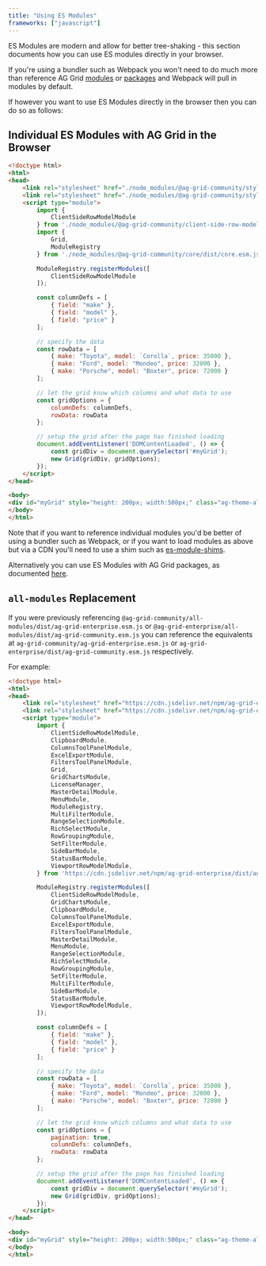 ```yaml
---
title: "Using ES Modules"
frameworks: ["javascript"]
---
```


ES Modules are modern and allow for better tree-shaking - this section documents how you can use ES modules directly in your browser.

If you're using a bundler such as Webpack you won't need to do much more than reference AG Grid [modules](/modules/) or [packages](/packages/) and
Webpack will pull in modules by default.

If however you want to use ES Modules directly in the browser then you can do so as follows:

## Individual ES Modules with AG Grid in the Browser

```html
<!doctype html>
<html>
<head>
    <link rel="stylesheet" href="./node_modules/@ag-grid-community/styles/ag-grid.css">
    <link rel="stylesheet" href="./node_modules/@ag-grid-community/styles/ag-theme-alpine.css">
    <script type="module">
        import {
            ClientSideRowModelModule
        } from './node_modules/@ag-grid-community/client-side-row-model/dist/client-side-row-model.esm.js';
        import {
            Grid,
            ModuleRegistry
        } from './node_modules/@ag-grid-community/core/dist/core.esm.js';

        ModuleRegistry.registerModules([
            ClientSideRowModelModule
        ]);

        const columnDefs = [
            { field: "make" },
            { field: "model" },
            { field: "price" }
        ];

        // specify the data
        const rowData = [
            { make: "Toyota", model: `Corolla`, price: 35000 },
            { make: "Ford", model: "Mondeo", price: 32000 },
            { make: "Porsche", model: "Boxter", price: 72000 }
        ];

        // let the grid know which columns and what data to use
        const gridOptions = {
            columnDefs: columnDefs,
            rowData: rowData
        };

        // setup the grid after the page has finished loading
        document.addEventListener('DOMContentLoaded', () => {
            const gridDiv = document.querySelector('#myGrid');
            new Grid(gridDiv, gridOptions);
        });
    </script>
</head>

<body>
<div id="myGrid" style="height: 200px; width:500px;" class="ag-theme-alpine"></div>
</body>
</html>
```

Note that if you want to reference individual modules you'd be better of using a bundler such as Webpack, or if you want to load modules as above but
via a CDN you'll need to use a shim such as [es-module-shims](https://www.npmjs.com/package/es-module-shims?activeTab=readme).

Alternatively you can use ES Modules with AG Grid packages, as documented [here](/esm-packages/).

## `all-modules` Replacement

If you were previously referencing `@ag-grid-community/all-modules/dist/ag-grid-enterprise.esm.js` or `@ag-grid-enterprise/all-modules/dist/ag-grid-community.esm.js` 
you can reference the equivalents at `ag-grid-community/ag-grid-enterprise.esm.js` or `ag-grid-enterprise/dist/ag-grid-community.esm.js` respectively.

For example:

```html
<!doctype html>
<html>
<head>
    <link rel="stylesheet" href="https://cdn.jsdelivr.net/npm/ag-grid-enterprise/styles/ag-grid.css">
    <link rel="stylesheet" href="https://cdn.jsdelivr.net/npm/ag-grid-enterprise/styles/ag-theme-alpine.css">
    <script type="module">
        import {
            ClientSideRowModelModule,
            ClipboardModule,
            ColumnsToolPanelModule,
            ExcelExportModule,
            FiltersToolPanelModule,
            Grid,
            GridChartsModule,
            LicenseManager,
            MasterDetailModule,
            MenuModule,
            ModuleRegistry,
            MultiFilterModule,
            RangeSelectionModule,
            RichSelectModule,
            RowGroupingModule,
            SetFilterModule,
            SideBarModule,
            StatusBarModule,
            ViewportRowModelModule,
        } from 'https://cdn.jsdelivr.net/npm/ag-grid-enterprise/dist/ag-grid-enterprise.esm.js';

        ModuleRegistry.registerModules([
            ClientSideRowModelModule,
            GridChartsModule,
            ClipboardModule,
            ColumnsToolPanelModule,
            ExcelExportModule,
            FiltersToolPanelModule,
            MasterDetailModule,
            MenuModule,
            RangeSelectionModule,
            RichSelectModule,
            RowGroupingModule,
            SetFilterModule,
            MultiFilterModule,
            SideBarModule,
            StatusBarModule,
            ViewportRowModelModule,
        ]);

        const columnDefs = [
            { field: "make" },
            { field: "model" },
            { field: "price" }
        ];

        // specify the data
        const rowData = [
            { make: "Toyota", model: `Corolla`, price: 35000 },
            { make: "Ford", model: "Mondeo", price: 32000 },
            { make: "Porsche", model: "Boxter", price: 72000 }
        ];

        // let the grid know which columns and what data to use
        const gridOptions = {
            pagination: true,
            columnDefs: columnDefs,
            rowData: rowData
        };

        // setup the grid after the page has finished loading
        document.addEventListener('DOMContentLoaded', () => {
            const gridDiv = document.querySelector('#myGrid');
            new Grid(gridDiv, gridOptions);
        });
    </script>
</head>

<body>
<div id="myGrid" style="height: 200px; width:500px;" class="ag-theme-alpine"></div>
</body>
</html>
```

